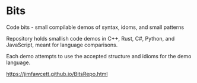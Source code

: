 # Bits
Code bits - small compilable demos of syntax, idoms, and small patterns 

Repository holds smallish code demos in C++, Rust, C#, Python, and JavaScript,
meant for language comparisons.

Each demo attempts to use the accepted structure and idioms for the demo language.

https://jimfawcett.github.io/BitsRepo.html
